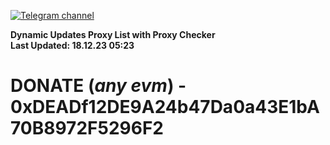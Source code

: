 [![Telegram channel](https://img.shields.io/endpoint?url=https://runkit.io/damiankrawczyk/telegram-badge/branches/master?url=https://t.me/n4z4v0d)](https://t.me/n4z4v0d) 

**Dynamic Updates Proxy List with Proxy Checker**  
**Last Updated: 18.12.23 05:23**

# DONATE (_any evm_) - 0xDEADf12DE9A24b47Da0a43E1bA70B8972F5296F2
